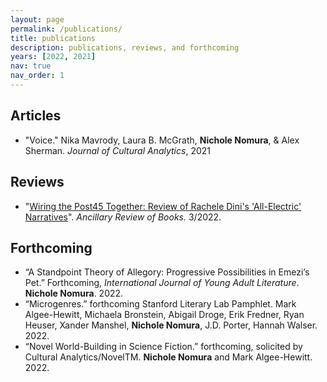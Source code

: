 ```yaml
---
layout: page
permalink: /publications/
title: publications
description: publications, reviews, and forthcoming
years: [2022, 2021]
nav: true
nav_order: 1
---
```

<!-- _pages/publications.md 
<div class="publications">

{%- for y in page.years %}
  <h2 class="year">{{y}}</h2>
  {% bibliography -f papers -q @*[year={{y}}]* %}
{% endfor %}


</div>-->

## Articles
* "Voice." Nika Mavrody, Laura B. McGrath, **Nichole Nomura**, & Alex Sherman. *Journal of Cultural Analytics*, 2021

## Reviews 
* "[Wiring the Post45 Together: Review of Rachele Dini's 'All-Electric' Narratives](https://ancillaryreviewofbooks.org/2022/03/04/wiring-the-post45-together-review-of-rachele-dinis-all-electric-narratives/)". *Ancillary Review of Books.* 3/2022.

## Forthcoming
* “A Standpoint Theory of Allegory: Progressive Possibilities in Emezi’s Pet.” Forthcoming, *International Journal of Young Adult Literature*. **Nichole Nomura**. 2022.
* “Microgenres.” forthcoming Stanford Literary Lab Pamphlet. Mark Algee-Hewitt, Michaela Bronstein, Abigail Droge, Erik Fredner, Ryan Heuser, Xander Manshel, **Nichole Nomura**, J.D. Porter, Hannah Walser. 2022.
* “Novel World-Building in Science Fiction.” forthcoming, solicited by Cultural Analytics/NovelTM. **Nichole Nomura** and Mark Algee-Hewitt. 2022.